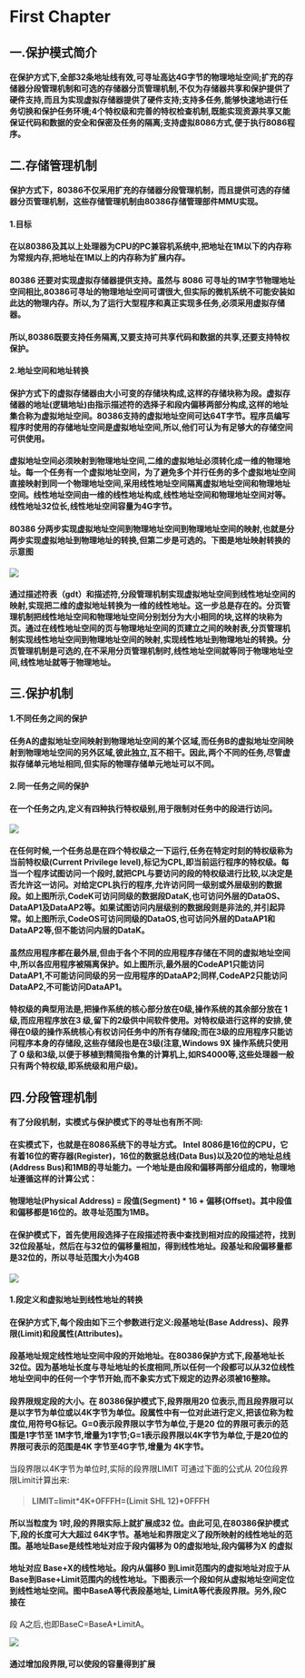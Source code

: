 # First Chapter

## 一.**保护模式简介**

#### 在保护方式下,全部32条地址线有效,可寻址高达4G字节的物理地址空间;**扩充的存储器分段管理机制和可选的存储器分页管理机制**,不仅为存储器共享和保护提供了硬件支持,而且为实现虚拟存储器提供了硬件支持;支持多任务,能够快速地进行任务切换和保护任务环境;4个特权级和完善的特权检查机制,既能实现资源共享又能保证代码和数据的安全和保密及任务的隔离;支持虚拟8086方式,便于执行8086程序。

## 二.存储管理机制

#### 保护方式下，80386不仅采用扩充的存储器分段管理机制，而且提供可选的存储器分页管理机制，这些存储管理机制由80386存储管理部件MMU实现。

#### 1.目标

#### 在以80386及其以上处理器为CPU的PC兼容机系统中,把地址在1M以下的内存称为常规内存,把地址在1M以上的内存称为扩展内存。

#### 80386 还要对实现虚拟存储器提供支持。虽然与 8086 可寻址的1M字节物理地址空间相比,80386可寻址的物理地址空间可谓很大,但实际的微机系统不可能安装如此达的物理内存。所以,为了运行大型程序和真正实现多任务,必须采用虚拟存储器。

#### 所以,80386既要支持任务隔离,又要支持可共享代码和数据的共享,还要支持特权保护。

#### 2.地址空间和地址转换

#### 保护方式下的虚拟存储器由大小可变的存储块构成,这样的存储块称为段。虚拟存储器的地址\(逻辑地址\)由指示描述符的选择子和段内偏移两部分构成,这样的地址集合称为虚拟地址空间。80386支持的虚拟地址空间可达64T字节。程序员编写程序时使用的存储地址空间是虚拟地址空间,所以,他们可认为有足够大的存储空间可供使用。

#### 虚拟地址空间必须映射到物理地址空间,二维的虚拟地址必须转化成一维的物理地址。每一个任务有一个虚拟地址空间，为了避免多个并行任务的多个虚拟地址空间直接映射到同一个物理地址空间,采用线性地址空间隔离虚拟地址空间和物理地址空间。线性地址空间由一维的线性地址构成,线性地址空间和物理地址空间对等。线性地址32位长,线性地址空间容量为4G字节。

#### 80386 分两步实现虚拟地址空间到物理地址空间到物理地址空间的映射,也就是分两步实现虚拟地址到物理地址的转换,但第二步是可选的。下图是地址映射转换的示意图

#### ![](https://img-blog.csdn.net/20150312173704225)

#### 通过描述符表（gdt）和描述符,分段管理机制实现虚拟地址空间到线性地址空间的映射,实现把二维的虚拟地址转换为一维的线性地址。这一步总是存在的。分页管理机制把线性地址空间和物理地址空间分别划分为大小相同的块,这样的块称为页。通过在线性地址空间的页与物理地址空间的页建立之间的映射表,分页管理机制实现线性地址空间到物理地址空间的映射,实现线性地址到物理地址的转换。分页管理机制是可选的,在不采用分页管理机制时,线性地址空间就等同于物理地址空间,线性地址就等于物理地址。

## 三.保护机制

#### 1.不同任务之间的保护

#### 任务A的虚拟地址空间映射到物理地址空间的某个区域,而任务B的虚拟地址空间映射到物理地址空间的另外区域,彼此独立,互不相干。因此,两个不同的任务,尽管虚拟存储单元地址相同,但实际的物理存储单元地址可以不同。

#### 2.同一任务之间的保护

#### 在一个任务之内,定义有四种执行特权级别,用于限制对任务中的段进行访问。

![](https://img-blog.csdn.net/20150312174131094)

#### 在任何时候,一个任务总是在四个特权级之一下运行,任务在特定时刻的特权级称为当前特权级\(Current Privilege level\),标记为CPL,即当前运行程序的特权级。每当一个程序试图访问一个段时,就把CPL与要访问的段的特权级进行比较,以决定是否允许这一访问。对给定CPL执行的程序,允许访问同一级别或外层级别的数据段。如上图所示,CodeK可访问同级的数据段DataK,也可访问外层的DataOS、DataAP1及DataAP2等。如果试图访问内层级别的数据段则是非法的,并引起异常。如上图所示,CodeOS可访问同级的DataOS,也可访问外层的DataAP1和DataAP2等,但不能访问内层的DataK。

#### 虽然应用程序都在最外层,但由于各个不同的应用程序存储在不同的虚拟地址空间中,所以各应用程序被隔离保护。如上图所示,最外层的CodeAP1只能访问DataAP1,不可能访问同级的另一应用程序的DataAP2;同样,CodeAP2只能访问DataAP2,不可能访问DataAP1。

#### 特权级的典型用法是,把操作系统的核心部分放在0级,操作系统的其余部分放在 1级,而应用程序放在3 级,留下的2级供中间软件使用。对特权级进行这样的安排,使得在0级的操作系统核心有权访问任务中的所有存储段;而在3级的应用程序只能访问程序本身的存储段,这些存储段也是在3级\(注意,Windows 9X 操作系统只使用了 0 级和3级,以便于移植到精简指令集的计算机上,如RS4000等,这些处理器一般只有两个特权级,即系统级和用户级\)。

## 四.分段管理机制

#### 有了分段机制，实模式与保护模式下的寻址也有所不同:

#### 在实模式下，也就是在8086系统下的寻址方式。 Intel 8086是16位的CPU，它有着16位的寄存器\(Register\)，16位的数据总线\(Data Bus\)以及20位的地址总线\(Address Bus\)和1MB的寻址能力。一个地址是由段和偏移两部分组成的，物理地址遵循这样的计算公式：

#### 物理地址\(Physical Address\) = 段值\(Segment\) \* 16 + 偏移\(Offset\)。其中段值和偏移都是16位的。故寻址范围为1MB。

#### 在保护模式下，首先使用段选择子在段描述符表中查找到相对应的段描述符，找到32位段基址，然后在与32位的偏移量相加，得到线性地址。段基址和段偏移量都是32位的，所以寻址范围大小为4GB

![](https://img-blog.csdn.net/20150312203106009)

#### 1.段定义和虚拟地址到线性地址的转换

#### 在保护方式下,每个段由如下三个参数进行定义:段基地址\(Base Address\)、段界限\(Limit\)和段属性\(Attributes\)。

#### 段基地址规定线性地址空间中段的开始地址。在80386保护方式下,段基地址长 32位。因为基地址长度与寻址地址的长度相同,所以任何一个段都可以从32位线性地址空间中的任何一个字节开始,而不象实方式下规定的边界必须被16整除。

#### 段界限规定段的大小。在 80386保护模式下,段界限用20 位表示,而且段界限可以是以字节为单位或以4K字节为单位。段属性中有一位对此进行定义,把该位称为粒度位,用符号G标记。G=0表示段界限以字节为单位,于是20 位的界限可表示的范围是1字节至 1M字节,增量为1字节;G=1表示段界限以4K字节为单位,于是20位的界限可表示的范围是4K 字节至4G字节,增量为 4K字节。当段界限以4K字节为单位时,实际的段界限LIMIT 可通过下面的公式从 20位段界限Limit计算出来:

> #### LIMIT=limit\*4K+0FFFH=\(Limit SHL 12\)+0FFFH

#### 所以当粒度为 1时,段的界限实际上就扩展成32 位。由此可见,在80386保护模式下,段的长度可大大超过 64K字节。基地址和界限定义了段所映射的线性地址的范围。基地址Base是线性地址对应于段内偏移为 0的虚拟地址,段内偏移为X 的虚拟

#### 地址对应 Base+X的线性地址。段内从偏移0 到Limit范围内的虚拟地址对应于从 Base到Base+Limit范围内的线性地址。下图表示一个段如何从虚拟地址空间定位到线性地址空间。图中BaseA等代表段基地址, LimitA等代表段界限。另外,段C 接在段 A之后,也即BaseC=BaseA+LimitA。 

![](https://img-blog.csdn.net/20150312174412211)



#### 通过增加段界限,可以使段的容量得到扩展




